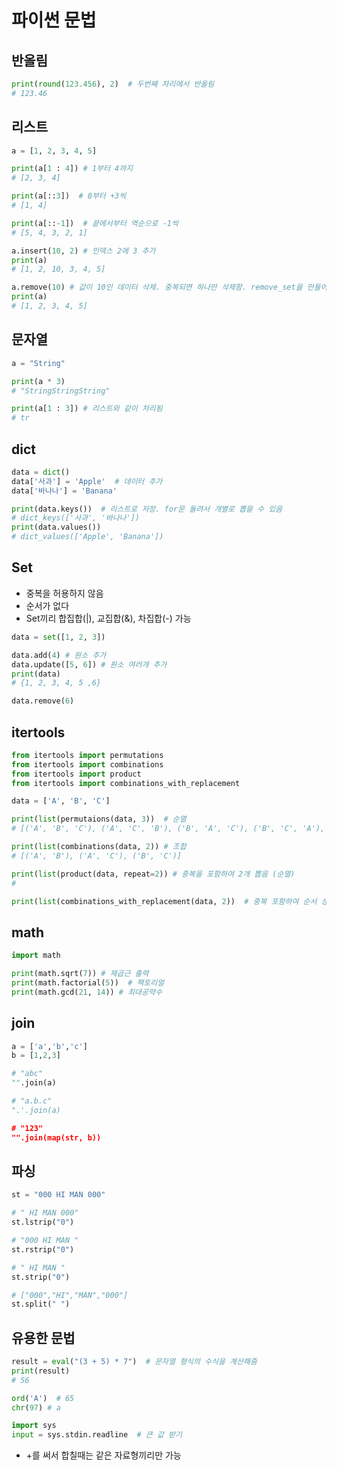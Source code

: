 # 파이썬 문법

## 반올림
```python
print(round(123.456), 2)  # 두번째 자리에서 반올림
# 123.46
```

## 리스트
```python
a = [1, 2, 3, 4, 5]

print(a[1 : 4]) # 1부터 4까지
# [2, 3, 4]

print(a[::3])  # 0부터 +3씩
# [1, 4]

print(a[::-1])  # 끝에서부터 역순으로 -1씩
# [5, 4, 3, 2, 1]

a.insert(10, 2) # 인덱스 2에 3 추가
print(a)
# [1, 2, 10, 3, 4, 5]

a.remove(10) # 값이 10인 데이터 삭제. 중복되면 하나만 삭제함. remove_set을 만들어 포함되지 않은 값만 저장가능
print(a)
# [1, 2, 3, 4, 5]
```

## 문자열
```python
a = "String"

print(a * 3)
# "StringStringString"

print(a[1 : 3]) # 리스트와 같이 처리됨
# tr
```

## dict
```python
data = dict()
data['사과'] = 'Apple'  # 데이터 추가
data['바나나'] = 'Banana'

print(data.keys())  # 리스트로 저장. for문 돌려서 개별로 뽑을 수 있음
# dict_keys(['사과', '바나나'])
print(data.values())
# dict_values(['Apple', 'Banana'])
```

## Set
* 중복을 허용하지 않음
* 순서가 없다
* Set끼리 합집합(|), 교집합(&), 차집합(-) 가능

```python
data = set([1, 2, 3])

data.add(4) # 원소 추가
data.update([5, 6]) # 원소 여러개 추가
print(data)
# {1, 2, 3, 4, 5 ,6}

data.remove(6)
```

## itertools
```python
from itertools import permutations
from itertools import combinations
from itertools import product
from itertools import combinations_with_replacement

data = ['A', 'B', 'C']

print(list(permutaions(data, 3))  # 순열
# [('A', 'B', 'C'), ('A', 'C', 'B'), ('B', 'A', 'C'), ('B', 'C', 'A'), ('C', 'A', 'B'), ('C', 'B', 'A')]

print(list(combinations(data, 2)) # 조합
# [('A', 'B'), ('A', 'C'), ('B', 'C')]

print(list(product(data, repeat=2)) # 중복을 포함하여 2개 뽑음 (순열)
#

print(list(combinations_with_replacement(data, 2))  # 중복 포함하여 순서 상관없이 뽑음 (조합)
```

## math
```python
import math

print(math.sqrt(7)) # 제곱근 출력
print(math.factorial(5))  # 팩토리얼
print(math.gcd(21, 14)) # 최대공약수
```

## join
```python
a = ['a','b','c']
b = [1,2,3]

# "abc"
"".join(a)

# "a.b.c"
".'.join(a)

# "123"
"".join(map(str, b))
```

## 파싱
```python
st = "000 HI MAN 000"

# " HI MAN 000"
st.lstrip("0")

# "000 HI MAN "
st.rstrip("0")

# " HI MAN "
st.strip("0")

# ["000","HI","MAN","000"]
st.split(" ")
```


## 유용한 문법
```python
result = eval("(3 + 5) * 7")  # 문자열 형식의 수식을 계산해줌
print(result)
# 56

ord('A')  # 65
chr(97) # a
```
```python
import sys
input = sys.stdin.readline  # 큰 값 받기
```
* +를 써서 합칠때는 같은 자료형끼리만 가능
